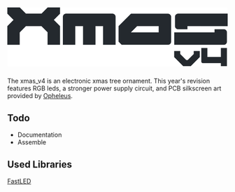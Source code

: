 # ![xmas_v4](hardware/xmas_v4-logo.png)

The xmas_v4 is an electronic xmas tree ornament. This year's revision features RGB leds, a stronger power supply circuit, and PCB silkscreen art provided by [Opheleus](http://opheleus.com).

## Todo
- Documentation
- Assemble

## Used Libraries
[FastLED](http://fastled.io/)
